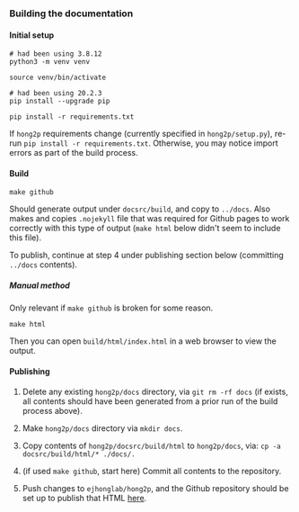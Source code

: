 
### Building the documentation


#### Initial setup

```
# had been using 3.8.12
python3 -m venv venv

source venv/bin/activate

# had been using 20.2.3
pip install --upgrade pip

pip install -r requirements.txt
```

If `hong2p` requirements change (currently specified in `hong2p/setup.py`), 
re-run `pip install -r requirements.txt`. Otherwise, you may notice import errors as
part of the build process.


#### Build

```
make github
```

Should generate output under `docsrc/build`, and copy to `../docs`. Also makes and
copies `.nojekyll` file that was required for Github pages to work correctly with this
type of output (`make html` below didn't seem to include this file).

To publish, continue at step 4 under publishing section below (committing `../docs`
contents).


##### Manual method

Only relevant if `make github` is broken for some reason.

```
make html
```

Then you can open `build/html/index.html` in a web browser to view the output.


#### Publishing

1. Delete any existing `hong2p/docs` directory, via `git rm -rf docs` (if exists, all
   contents should have been generated from a prior run of the build process above).

2. Make `hong2p/docs` directory via `mkdir docs`.

3. Copy contents of `hong2p/docsrc/build/html` to `hong2p/docs`, via:
   `cp -a docsrc/build/html/* ./docs/.`

4. (if used `make github`, start here) Commit all contents to the repository.

5. Push changes to `ejhonglab/hong2p`, and the Github repository should be set up to
   publish that HTML [here](https://ejhonglab.github.io/hong2p).

